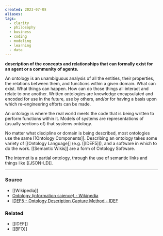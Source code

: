 ```yaml
---
created: 2023-07-08
aliases: 
tags:
  - clarity
  - philosophy
  - business
  - coding
  - modeling
  - learning
  - data
---
```

**description of the concepts and relationships that can formally exist for an agent or a community of agents.**

An ontology is an unambiguous analysis of all the entities, their properties, the relations between them, and functions within a given domain. What can exist. What things can happen. How can do those things all interact and relate to one another. Written ontologies are knowledge encapsulated and encoded for use in the future, use by others, and/or for having a basis upon which re-engineering efforts can be made.

An ontology is where the real world meets the code that is being written to perform functions within it. Models of systems are representations of (usually sections of) that systems ontology. 

No matter what discipline or domain is being described, most ontologies use the same [[Ontology Components]]. Describing an ontology takes some variety of [[Ontology Language]] (e.g. [[IDEF5]]), and a software in which to do the work. [[Semantic Wikis]] are a form of Ontology Software.

The internet is a partial ontology, through the use of semantic links and things like [[JSON-LD]].

---

### Source
- [[Wikipedia]]
- [Ontology (information science) - Wikipedia](https://en.wikipedia.org/wiki/Ontology_(information_science))
- [IDEF5 - Ontology Description Capture Method - IDEF](https://www.idef.com/idef5-ontology-description-capture-method/)

### Related
- [[IDEF]]
- [[BFO]]